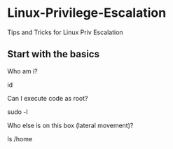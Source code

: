 # Linux-Privilege-Escalation
Tips and Tricks for Linux Priv Escalation

## Start with the basics

Who am i?

id

Can I execute code as root?

sudo -l

Who else is on this box (lateral movement)?

ls /home
